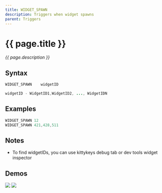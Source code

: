 ```yaml
---
title: WIDGET_SPAWN
description: Triggers when widget spawns
parent: Triggers
---
```


# {{ page.title }}

_{{ page.description }}_

## Syntax

```java
WIDGET_SPAWN    widgetID 

widgetID - WidgetID1,WidgetID2, ..., WidgetIDN

```

## Examples

```java
WIDGET_SPAWN 12
WIDGET_SPAWN 421,428,511
```

## Notes

- To find widgetIDs, you can use kittykeys debug tab or dev tools widget inspector

## Demos

![](https://1.imgur.com/ILx7jl6.gif)
![](https://i.imgur.com/X8OxMue.gif)


